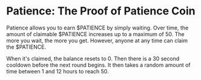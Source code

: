 # Patience: The Proof of Patience Coin

Patience allows you to earn $PATIENCE by simply waiting. Over time, the amount of claimable $PATIENCE increases up to a maximum of 50. The more you wait, the more you get. However, anyone at any time can claim the $PATIENCE.

When it's claimed, the balance resets to 0. Then there is a 30 second cooldown before the next round begins. It then takes a random amount of time between 1 and 12 hours to reach 50.
